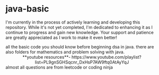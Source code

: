 # java-basic
<DIV><P>I'm currently in the process of actively learning and developing this repository. While it's not yet completed, I'm dedicated to enhancing it as I continue to progress and gain new knowledge. Your support and patience are greatly appreciated as I work to make it even better!</P></DIV>
all the basic code you should know before beginning dsa in java.
there are also folders for mathematics and problem solving with java.


<div align="center">
**youtube resources**- https://www.youtube.com/playlist?list=PL9gnSGHSqcnr_DxHsP7AW9ftq0AtAyYqJ
 </div>
 <div> almost all questions are from leetcode or coding ninja</div>
